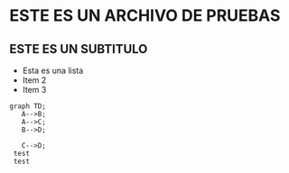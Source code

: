 # ESTE ES UN ARCHIVO DE PRUEBAS




## ESTE ES UN SUBTITULO
 - Esta es una lista
 - Item 2
 - Item 3

 ```mermaid
 graph TD;
    A-->B;
    A-->C;
    B-->D;

    C-->D;
  test
  test
```
